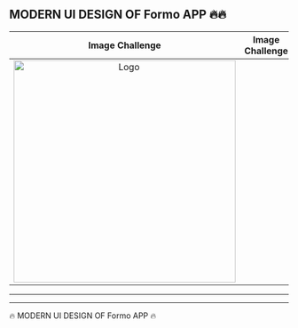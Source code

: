 <h2>MODERN UI DESIGN OF Formo  APP  🔥🔥</h2>




<table>
<thead>
 
<tr>
  
  
  <th align="center">Image Challenge</th>
 <th align="center">Image Challenge</th>

</tr>
  
</thead>

<tbody>
  
<tr>
  
  <td align="center">
   <a target="_blank" rel="" href="https://user-images.githubusercontent.com/69757558/227772511-2b093909-e149-4272-9b42-f2d220ba776a.png">
   <img src="https://raw.githubusercontent.com/abenkoula71/new-project/main/Screenshot%202023-04-23%20035038.png" alt="Logo" with="200" height="400"/>
   </a>
  </td>
   
  <td align="center">  
   <a target="_blank" rel="" href="https://user-images.githubusercontent.com/69757558/227772586-877abbf5-aec0-48bf-bde3-27e9c4d2f119.webm">

   </a>
  </td>

 
 </tr>
  
  
</tbody>
  
  
</table>


<hr>





 <hr>



 🔥 MODERN UI DESIGN OF Formo APP  🔥
